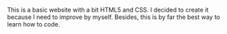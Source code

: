 This is a basic website with a bit HTML5 and CSS. I decided to create it because I need to improve by myself. Besides, this is by far the best way to learn how to code. 
